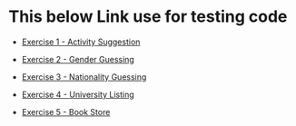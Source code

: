 # This below Link use for testing code 

<a href="https://chang-sys-symmetrical-garbanzo-w5wjpgj65pjcv5gj-5503.preview.app.github.dev/Ex1/ex1.html" target="_blank">
  <ul>
    <li>Exercise 1 - Activity Suggestion</li>
  </ul>
</a>
<a href="[https://chang-sys-symmetrical-garbanzo-w5wjpgj65pjcv5gj.github.dev/](https://chang-sys-symmetrical-garbanzo-w5wjpgj65pjcv5gj-5503.preview.app.github.dev/Ex2/ex2.html)" target="_blank">
  <ul>
    <li>Exercise 2 - Gender Guessing</li>
  </ul>
</a>
<a href="[https://chang-sys-symmetrical-garbanzo-w5wjpgj65pjcv5gj.github.dev/](https://chang-sys-symmetrical-garbanzo-w5wjpgj65pjcv5gj-5503.preview.app.github.dev/Ex3/ex3.html)" target="_blank">
  <ul>
    <li>Exercise 3 - Nationality Guessing</li>
  </ul>
</a>
<a href=https://chang-sys-symmetrical-garbanzo-w5wjpgj65pjcv5gj.github.dev/" target="_blank">
  <ul>
    <li>Exercise 4 - University Listing</li>
  </ul>
</a>
<a href="https://chang-sys-symmetrical-garbanzo-w5wjpgj65pjcv5gj.github.dev/" target="_blank">
  <ul>
    <li>Exercise 5 - Book Store</li>
  </ul>
</a>

